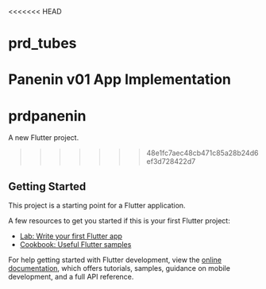 <<<<<<< HEAD
# prd_tubes

Panenin v01 App Implementation
=======
# prdpanenin

A new Flutter project.
>>>>>>> 48e1fc7aec48cb471c85a28b24d6ef3d728422d7

## Getting Started

This project is a starting point for a Flutter application.

A few resources to get you started if this is your first Flutter project:

- [Lab: Write your first Flutter app](https://docs.flutter.dev/get-started/codelab)
- [Cookbook: Useful Flutter samples](https://docs.flutter.dev/cookbook)

For help getting started with Flutter development, view the
[online documentation](https://docs.flutter.dev/), which offers tutorials,
samples, guidance on mobile development, and a full API reference.
